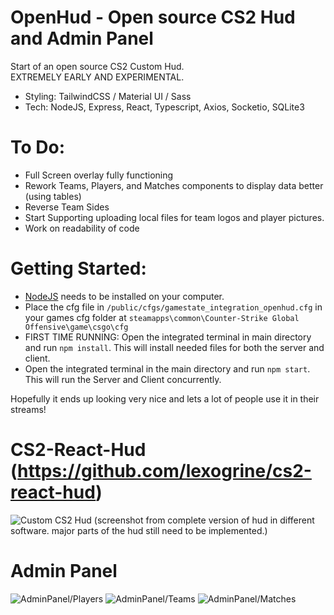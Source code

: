 # OpenHud - Open source CS2 Hud and Admin Panel
Start of an open source CS2 Custom Hud.
<br/>
EXTREMELY EARLY AND EXPERIMENTAL.
<br/>
- Styling: TailwindCSS / Material UI / Sass
- Tech: NodeJS, Express, React, Typescript, Axios, Socketio, SQLite3

# To Do:
- Full Screen overlay fully functioning
- Rework Teams, Players, and Matches components to display data better (using tables)
- Reverse Team Sides
- Start Supporting uploading local files for team logos and player pictures.
- Work on readability of code

# Getting Started:
  - [NodeJS](https://nodejs.org/en) needs to be installed on your computer.
  - Place the cfg file in `/public/cfgs/gamestate_integration_openhud.cfg` in your games cfg folder at  `steamapps\common\Counter-Strike Global Offensive\game\csgo\cfg`
  - FIRST TIME RUNNING: Open the integrated terminal in main directory and run `npm install`. This will install needed files for both the server and client.
  - Open the integrated terminal in the main directory and run `npm start`. This will run the Server and Client concurrently.

Hopefully it ends up looking very nice and lets a lot of people use it in their streams!

# CS2-React-Hud (https://github.com/lexogrine/cs2-react-hud)
![Custom CS2 Hud](https://github.com/lexogrine/cs2-react-hud/raw/main/preview.png)
(screenshot from complete version of hud in different software. major parts of the hud still need to be implemented.)


# Admin Panel
![AdminPanel/Players](https://i.imgur.com/asUDqEv.png)
![AdminPanel/Teams](https://i.imgur.com/ra7nQe7.png)
![AdminPanel/Matches](https://i.imgur.com/qMB74cu.png)
